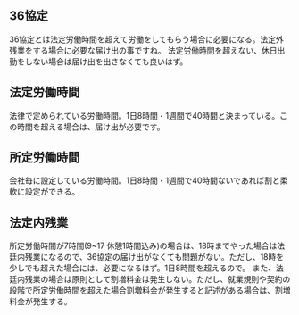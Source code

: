 ## 36協定
36協定とは法定労働時間を超えて労働をしてもらう場合に必要になる。法定外残業をする場合に必要な届け出の事ですね。
法定労働時間を超えない、休日出勤をしない場合は届け出を出さなくても良いはず。

## 法定労働時間
法律で定められている労働時間。1日8時間・1週間で40時間と決まっている。この時間を超える場合は、届け出が必要です。

## 所定労働時間
会社毎に設定している労働時間。1日8時間・1週間で40時間ないであれば割と柔軟に設定ができる。

## 法定内残業
所定労働時間が7時間(9~17 休憩1時間込み)の場合は、18時までやった場合は法廷内残業になるので、36協定の届け出がなくても問題がない。ただし、18時を少しでも超えた場合には、必要になるはず。1日8時間を超えるので。
また、法廷内残業の場合は原則として割増料金は発生しない。ただし、就業規則や契約の段階で所定労働時間を超えた場合割増料金が発生すると記述がある場合は、割増料金が発生する。
